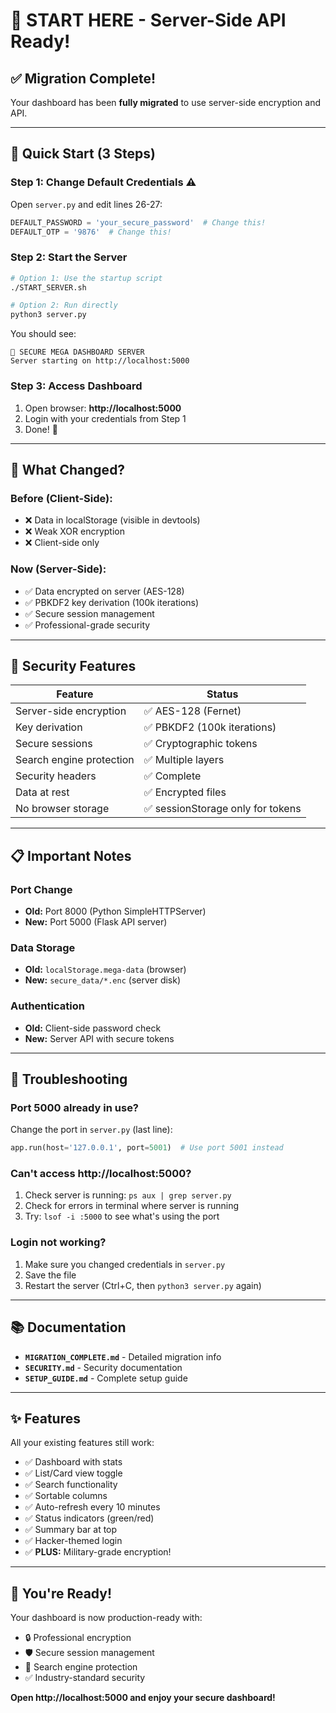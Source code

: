 # 🚀 START HERE - Server-Side API Ready!

## ✅ Migration Complete!

Your dashboard has been **fully migrated** to use server-side encryption and API.

---

## 🎯 Quick Start (3 Steps)

### Step 1: Change Default Credentials ⚠️

Open `server.py` and edit lines 26-27:

```python
DEFAULT_PASSWORD = 'your_secure_password'  # Change this!
DEFAULT_OTP = '9876'  # Change this!
```

### Step 2: Start the Server

```bash
# Option 1: Use the startup script
./START_SERVER.sh

# Option 2: Run directly
python3 server.py
```

You should see:
```
🔐 SECURE MEGA DASHBOARD SERVER
Server starting on http://localhost:5000
```

### Step 3: Access Dashboard

1. Open browser: **http://localhost:5000**
2. Login with your credentials from Step 1
3. Done! 🎉

---

## 🔄 What Changed?

### Before (Client-Side):
- ❌ Data in localStorage (visible in devtools)
- ❌ Weak XOR encryption
- ❌ Client-side only

### Now (Server-Side):
- ✅ Data encrypted on server (AES-128)
- ✅ PBKDF2 key derivation (100k iterations)
- ✅ Secure session management
- ✅ Professional-grade security

---

## 🔐 Security Features

| Feature | Status |
|---------|--------|
| Server-side encryption | ✅ AES-128 (Fernet) |
| Key derivation | ✅ PBKDF2 (100k iterations) |
| Secure sessions | ✅ Cryptographic tokens |
| Search engine protection | ✅ Multiple layers |
| Security headers | ✅ Complete |
| Data at rest | ✅ Encrypted files |
| No browser storage | ✅ sessionStorage only for tokens |

---

## 📋 Important Notes

### Port Change
- **Old:** Port 8000 (Python SimpleHTTPServer)
- **New:** Port 5000 (Flask API server)

### Data Storage
- **Old:** `localStorage.mega-data` (browser)
- **New:** `secure_data/*.enc` (server disk)

### Authentication
- **Old:** Client-side password check
- **New:** Server API with secure tokens

---

## 🚨 Troubleshooting

### Port 5000 already in use?

Change the port in `server.py` (last line):
```python
app.run(host='127.0.0.1', port=5001)  # Use port 5001 instead
```

### Can't access http://localhost:5000?

1. Check server is running: `ps aux | grep server.py`
2. Check for errors in terminal where server is running
3. Try: `lsof -i :5000` to see what's using the port

### Login not working?

1. Make sure you changed credentials in `server.py`
2. Save the file
3. Restart the server (Ctrl+C, then `python3 server.py` again)

---

## 📚 Documentation

- **`MIGRATION_COMPLETE.md`** - Detailed migration info
- **`SECURITY.md`** - Security documentation
- **`SETUP_GUIDE.md`** - Complete setup guide

---

## ✨ Features

All your existing features still work:
- ✅ Dashboard with stats
- ✅ List/Card view toggle
- ✅ Search functionality
- ✅ Sortable columns
- ✅ Auto-refresh every 10 minutes
- ✅ Status indicators (green/red)
- ✅ Summary bar at top
- ✅ Hacker-themed login
- ✅ **PLUS:** Military-grade encryption!

---

## 🎉 You're Ready!

Your dashboard is now production-ready with:
- 🔒 Professional encryption
- 🛡️ Secure session management
- 🚫 Search engine protection
- ✅ Industry-standard security

**Open http://localhost:5000 and enjoy your secure dashboard!**

